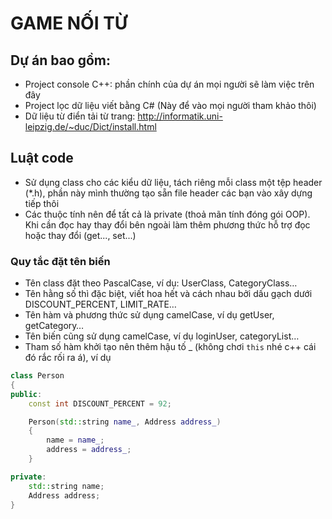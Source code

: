 # GAME NỐI TỪ

## Dự án bao gồm:
- Project console C++: phần chính của dự án mọi người sẽ làm việc trên đây
- Project lọc dữ liệu viết bằng C# (Này để vào mọi người tham khảo thôi)
- Dữ liệu từ điển tải từ trang: http://informatik.uni-leipzig.de/~duc/Dict/install.html

## Luật code
- Sử dụng class cho các kiểu dữ liệu, tách riêng mỗi class một tệp header (*.h), phần này mình thường tạo sẵn file header các bạn vào xây dựng tiếp thôi
- Các thuộc tính nên để tất cả là private (thoả mãn tính đóng gói OOP). Khi cần đọc hay thay đổi bên ngoài làm thêm phương thức hỗ trợ đọc hoặc thay đổi (get..., set...)

### Quy tắc đặt tên biến
- Tên class đặt theo PascalCase, ví dụ: UserClass, CategoryClass…
- Tên hằng số thì đặc biệt, viết hoa hết và cách nhau bởi dấu gạch dưới DISCOUNT_PERCENT, LIMIT_RATE…
- Tên hàm và phương thức sử dụng camelCase, ví dụ getUser, getCategory…
- Tên biến cũng sử dụng camelCase, ví dụ loginUser, categoryList…
- Tham số hàm khởi tạo nên thêm hậu tố _ (không chơi `this` nhé c++ cái đó rắc rối ra á), ví dụ
``` C++
class Person
{
public:
    const int DISCOUNT_PERCENT = 92;

    Person(std::string name_, Address address_) 
    {
        name = name_;
        address = address_;
    }

private:
    std::string name;
    Address address;
}

```